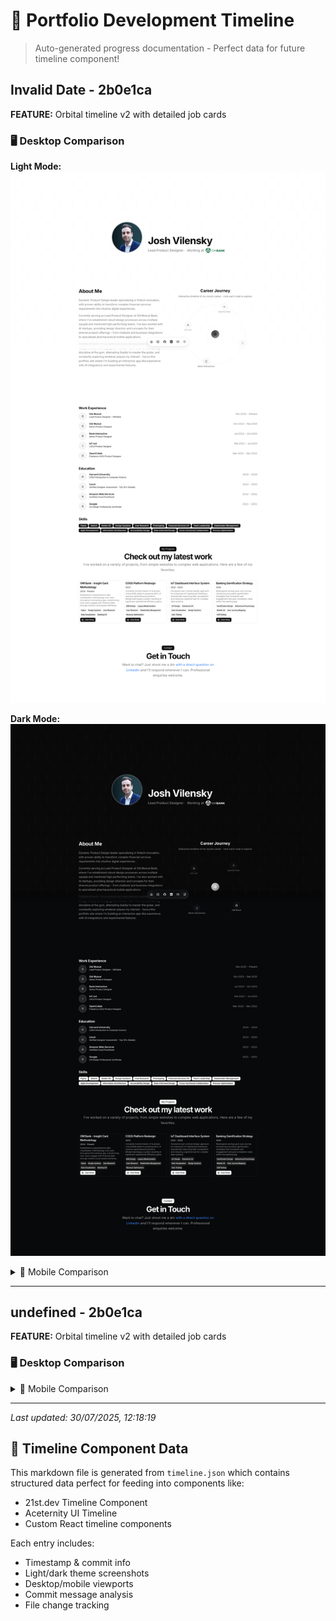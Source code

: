 # 🚀 Portfolio Development Timeline

> Auto-generated progress documentation - Perfect data for future timeline component!


## Invalid Date - 2b0e1ca

**FEATURE:** Orbital timeline v2 with detailed job cards

### 🖥️ Desktop Comparison

**Light Mode:**
![Light Desktop](./progress-docs/2025-07-30T10-18-06_2b0e1ca/screenshot-light-desktop.png)


**Dark Mode:**
![Dark Desktop](./progress-docs/2025-07-30T10-18-06_2b0e1ca/screenshot-dark-desktop.png)


<details>
<summary>📱 Mobile Comparison</summary>


**Light Mode:**
![Light Mobile](./progress-docs/2025-07-30T10-18-06_2b0e1ca/screenshot-light-mobile.png)


**Dark Mode:**
![Dark Mobile](./progress-docs/2025-07-30T10-18-06_2b0e1ca/screenshot-dark-mobile.png)


</details>

---

## undefined - 2b0e1ca

**FEATURE:** Orbital timeline v2 with detailed job cards

### 🖥️ Desktop Comparison



<details>
<summary>📱 Mobile Comparison</summary>




</details>

---


*Last updated: 30/07/2025, 12:18:19*

## 🎯 Timeline Component Data

This markdown file is generated from `timeline.json` which contains structured data perfect for feeding into components like:
- 21st.dev Timeline Component
- Aceternity UI Timeline  
- Custom React timeline components

Each entry includes:
- Timestamp & commit info
- Light/dark theme screenshots
- Desktop/mobile viewports
- Commit message analysis
- File change tracking
